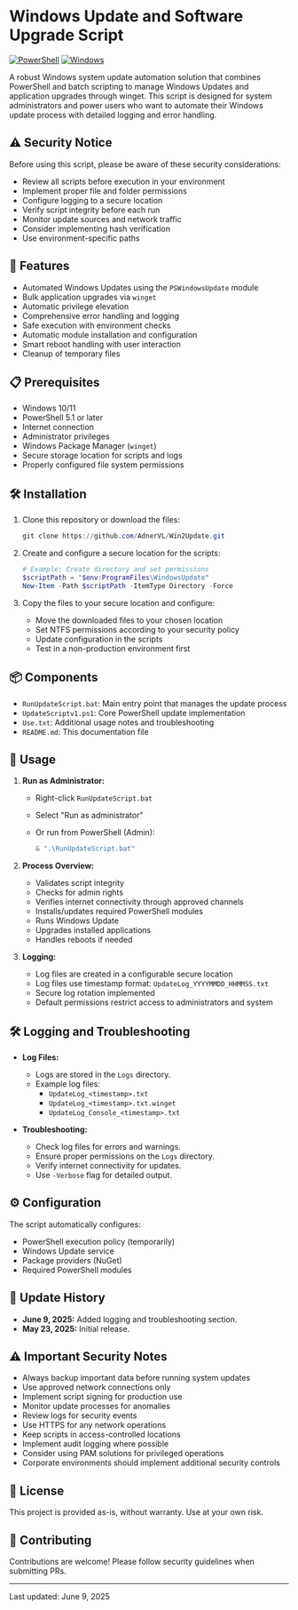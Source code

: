 # Windows Update and Software Upgrade Script

[![PowerShell](https://img.shields.io/badge/PowerShell-%235391FE.svg?style=for-the-badge&logo=powershell&logoColor=white)](https://learn.microsoft.com/powershell/)
[![Windows](https://img.shields.io/badge/Windows-0078D6?style=for-the-badge&logo=windows&logoColor=white)](https://www.microsoft.com/windows)

<!-- Disclaimer: This script and documentation were created with the assistance of AI (GitHub Copilot). Please review and test before use in production environments. -->

A robust Windows system update automation solution that combines PowerShell and batch scripting to manage Windows Updates and application upgrades through winget. This script is designed for system administrators and power users who want to automate their Windows update process with detailed logging and error handling.

## ⚠️ Security Notice

Before using this script, please be aware of these security considerations:

- Review all scripts before execution in your environment
- Implement proper file and folder permissions
- Configure logging to a secure location
- Verify script integrity before each run
- Monitor update sources and network traffic
- Consider implementing hash verification
- Use environment-specific paths

## 🚀 Features

- Automated Windows Updates using the `PSWindowsUpdate` module
- Bulk application upgrades via `winget`
- Automatic privilege elevation
- Comprehensive error handling and logging
- Safe execution with environment checks
- Automatic module installation and configuration
- Smart reboot handling with user interaction
- Cleanup of temporary files

## 📋 Prerequisites

- Windows 10/11
- PowerShell 5.1 or later
- Internet connection
- Administrator privileges
- Windows Package Manager (`winget`)
- Secure storage location for scripts and logs
- Properly configured file system permissions

## 🛠️ Installation

1. Clone this repository or download the files:

   ```powershell
   git clone https://github.com/AdnerVL/Win2Update.git
   ```

2. Create and configure a secure location for the scripts:

   ```powershell
   # Example: Create directory and set permissions
   $scriptPath = "$env:ProgramFiles\WindowsUpdate"
   New-Item -Path $scriptPath -ItemType Directory -Force
   ```

3. Copy the files to your secure location and configure:
   - Move the downloaded files to your chosen location
   - Set NTFS permissions according to your security policy
   - Update configuration in the scripts
   - Test in a non-production environment first

## 📦 Components

- `RunUpdateScript.bat`: Main entry point that manages the update process
- `UpdateScriptv1.ps1`: Core PowerShell update implementation
- `Use.txt`: Additional usage notes and troubleshooting
- `README.md`: This documentation file

## 🚦 Usage

1. **Run as Administrator:**
   - Right-click `RunUpdateScript.bat`
   - Select "Run as administrator"
   - Or run from PowerShell (Admin):

     ```powershell
     & ".\RunUpdateScript.bat"
     ```

2. **Process Overview:**
   - Validates script integrity
   - Checks for admin rights
   - Verifies internet connectivity through approved channels
   - Installs/updates required PowerShell modules
   - Runs Windows Update
   - Upgrades installed applications
   - Handles reboots if needed

3. **Logging:**
   - Log files are created in a configurable secure location
   - Log files use timestamp format: `UpdateLog_YYYYMMDD_HHMMSS.txt`
   - Secure log rotation implemented
   - Default permissions restrict access to administrators and system

## 🛠 Logging and Troubleshooting

- **Log Files:**
  - Logs are stored in the `Logs` directory.
  - Example log files:
    - `UpdateLog_<timestamp>.txt`
    - `UpdateLog_<timestamp>.txt.winget`
    - `UpdateLog_Console_<timestamp>.txt`

- **Troubleshooting:**
  - Check log files for errors and warnings.
  - Ensure proper permissions on the `Logs` directory.
  - Verify internet connectivity for updates.
  - Use `-Verbose` flag for detailed output.

## ⚙️ Configuration

The script automatically configures:

- PowerShell execution policy (temporarily)
- Windows Update service
- Package providers (NuGet)
- Required PowerShell modules

## 📅 Update History

- **June 9, 2025:** Added logging and troubleshooting section.
- **May 23, 2025:** Initial release.

## ⚠️ Important Security Notes

- Always backup important data before running system updates
- Use approved network connections only
- Implement script signing for production use
- Monitor update processes for anomalies
- Review logs for security events
- Use HTTPS for any network operations
- Keep scripts in access-controlled locations
- Implement audit logging where possible
- Consider using PAM solutions for privileged operations
- Corporate environments should implement additional security controls

## 📄 License

This project is provided as-is, without warranty. Use at your own risk.

## 🤝 Contributing

Contributions are welcome! Please follow security guidelines when submitting PRs.

---
Last updated: June 9, 2025
